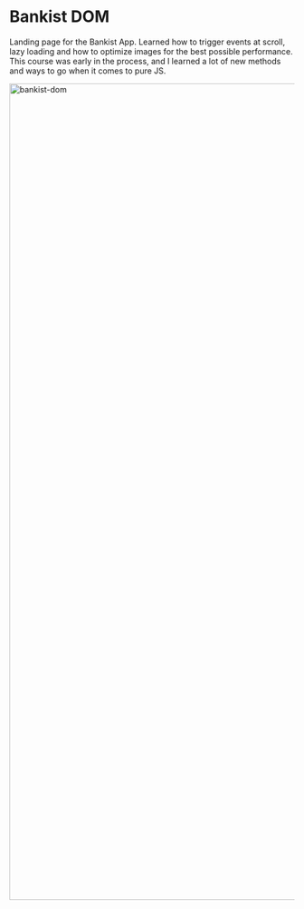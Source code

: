 # Bankist DOM

Landing page for the Bankist App. Learned how to trigger events at scroll, lazy loading and how to optimize images for the best possible performance. This course was early in the process, and I learned a lot of new methods and ways to go when it comes to pure JS.

<img width="1440" alt="bankist-dom" src="https://user-images.githubusercontent.com/4175275/123351516-87166a00-d55d-11eb-957f-f20d6d7d0bc2.png">
